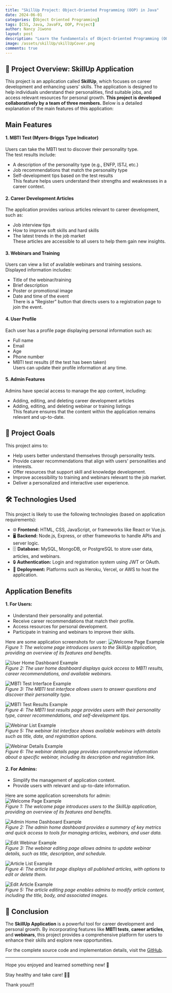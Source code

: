 ```yaml
---
title: "SkillUp Project: Object-Oriented Programming (OOP) in Java"
date: 2024-06-01
categories: [Object Oriented Programming]
tags: [CSS, Java, JavaFX, OOP, Project]
author: Nancy Jiwono
layout: post
description: "Learn the fundamentals of Object-Oriented Programming (OOP) in Java through this SkillUp project."
image: /assets/skillUp/skillUpCover.png
comments: true
---
```


## 📖 Project Overview: SkillUp Application
This project is an application called **SkillUp**, which focuses on career development and enhancing users' skills. The application is designed to help individuals understand their personalities, find suitable jobs, and access relevant resources for personal growth.
**This project is developed collaboratively by a team of three members.**
Below is a detailed explanation of the main features of this application:

## Main Features
#### 1. MBTI Test (Myers-Briggs Type Indicator)
Users can take the MBTI test to discover their personality type.  
The test results include:
- A description of the personality type (e.g., ENFP, ISTJ, etc.)
- Job recommendations that match the personality type
- Self-development tips based on the test results  
This feature helps users understand their strengths and weaknesses in a career context.

#### 2. Career Development Articles
The application provides various articles relevant to career development, such as:
- Job interview tips  
- How to improve soft skills and hard skills  
- The latest trends in the job market  
These articles are accessible to all users to help them gain new insights.

#### 3. Webinars and Training
Users can view a list of available webinars and training sessions.  
Displayed information includes:
- Title of the webinar/training  
- Brief description  
- Poster or promotional image  
- Date and time of the event  
There is a "Register" button that directs users to a registration page to join the event.

#### 4. User Profile
Each user has a profile page displaying personal information such as:
- Full name  
- Email  
- Age  
- Phone number  
- MBTI test results (if the test has been taken)  
Users can update their profile information at any time.

#### 5. Admin Features
Admins have special access to manage the app content, including:
- Adding, editing, and deleting career development articles  
- Adding, editing, and deleting webinar or training listings  
This feature ensures that the content within the application remains relevant and up-to-date.

## 🎯 Project Goals
This project aims to:
- Help users better understand themselves through personality tests.  
- Provide career recommendations that align with users' personalities and interests.  
- Offer resources that support skill and knowledge development.  
- Improve accessibility to training and webinars relevant to the job market.  
- Deliver a personalized and interactive user experience.

## 🛠️ Technologies Used
This project is likely to use the following technologies (based on application requirements):
- 🌐 **Frontend:** HTML, CSS, JavaScript, or frameworks like React or Vue.js.  
- 🖥️ **Backend:** Node.js, Express, or other frameworks to handle APIs and server logic.  
- 🗄️ **Database:** MySQL, MongoDB, or PostgreSQL to store user data, articles, and webinars.  
- 🔒 **Authentication:** Login and registration system using JWT or OAuth.  
- 🚀 **Deployment:** Platforms such as Heroku, Vercel, or AWS to host the application.

## Application Benefits
#### 1. **For Users:**
- Understand their personality and potential.  
- Receive career recommendations that match their profile.  
- Access resources for personal development.  
- Participate in training and webinars to improve their skills.

Here are some application screenshots for user:
![Welcome Page Example](/assets/skillUp/welcomePage.png)  
*Figure 1: The welcome page introduces users to the SkillUp application, providing an overview of its features and benefits.*  

![User Home Dashboard Example](/assets/skillUp/userHome.png)  
*Figure 2: The user home dashboard displays quick access to MBTI results, career recommendations, and available webinars.*  

![MBTI Test Interface Example](/assets/skillUp/userTestMbti.png)  
*Figure 3: The MBTI test interface allows users to answer questions and discover their personality type.*  

![MBTI Test Results Example](/assets/skillUp/userResultMbti.png)  
*Figure 4: The MBTI test results page provides users with their personality type, career recommendations, and self-development tips.*  

![Webinar List Example](/assets/skillUp/userWebinarList.png)  
*Figure 5: The webinar list interface shows available webinars with details such as title, date, and registration options.*  

![Webinar Details Example](/assets/skillUp/userWebinarDetail.png)  
*Figure 6: The webinar details page provides comprehensive information about a specific webinar, including its description and registration link.*  

#### 2. **For Admins:**
- Simplify the management of application content.  
- Provide users with relevant and up-to-date information.

Here are some application screenshots for admin:
![Welcome Page Example](/assets/skillUp/welcomePage.png)  
*Figure 1: The welcome page introduces users to the SkillUp application, providing an overview of its features and benefits.*  

![Admin Home Dashboard Example](/assets/skillUp/adminHome.png)  
*Figure 2: The admin home dashboard provides a summary of key metrics and quick access to tools for managing articles, webinars, and user data.*  

![Edit Webinar Example](/assets/skillUp/adminEditWebinar.png)  
*Figure 3: The webinar editing page allows admins to update webinar details, such as title, description, and schedule.*  

![Article List Example](/assets/skillUp/adminArtikelList.png)  
*Figure 4: The article list page displays all published articles, with options to edit or delete them.*  

![Edit Article Example](/assets/skillUp/adminEditArtikel.png)  
*Figure 5: The article editing page enables admins to modify article content, including the title, body, and associated images.*   

## 🎉 Conclusion  
The **SkillUp Application** is a powerful tool for career development and personal growth. By incorporating features like **MBTI tests**, **career articles**, and **webinars**, this project provides a comprehensive platform for users to enhance their skills and explore new opportunities.  

For the complete source code and implementation details, visit the [GitHub](https://github.com/harmeliayra17/skill-up-project).  

---

Hope you enjoyed and learned something new! 🎉 

Stay healthy and take care! 💪🏻

Thank youu!!! 
